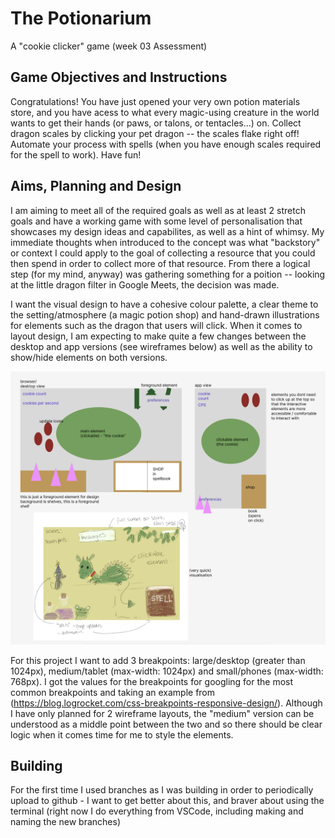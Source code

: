 # The Potionarium

A "cookie clicker" game (week 03 Assessment)

## Game Objectives and Instructions

Congratulations! You have just opened your very own potion materials store, and you have acess to what every magic-using creature in the world wants to get their hands (or paws, or talons, or tentacles...) on. Collect dragon scales by clicking your pet dragon -- the scales flake right off! Automate your process with spells (when you have enough scales required for the spell to work). Have fun!

## Aims, Planning and Design

I am aiming to meet all of the required goals as well as at least 2 stretch goals and have a working game with some level of personalisation that showcases my design ideas and capabilites, as well as a hint of whimsy. My immediate thoughts when introduced to the concept was what "backstory" or context I could apply to the goal of collecting a resource that you could then spend in order to collect more of that resource. From there a logical step (for my mind, anyway) was gathering something for a poition -- looking at the little dragon filter in Google Meets, the decision was made.

I want the visual design to have a cohesive colour palette, a clear theme to the setting/atmosphere (a magic potion shop) and hand-drawn illustrations for elements such as the dragon that users will click. When it comes to layout design, I am expecting to make quite a few changes between the desktop and app versions (see wireframes below) as well as the ability to show/hide elements on both versions.

![alt text][image]

[image]: /wireframes.png "Wireframes for a desktop and an app version of a cookie clicker game with a magic theme"

For this project I want to add 3 breakpoints: large/desktop (greater than 1024px), medium/tablet (max-width: 1024px) and small/phones (max-width: 768px). I got the values for the breakpoints for googling for the most common breakpoints and taking an example from (https://blog.logrocket.com/css-breakpoints-responsive-design/). Although I have only planned for 2 wireframe layouts, the "medium" version can be understood as a middle point between the two and so there should be clear logic when it comes time for me to style the elements.

## Building

For the first time I used branches as I was building in order to periodically upload to github - I want to get better about this, and braver about using the terminal (right now I do everything from VSCode, including making and naming the new branches)

